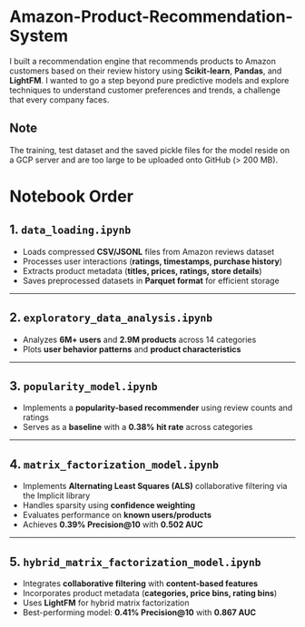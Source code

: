 # Amazon-Product-Recommendation-System
I built a recommendation engine that recommends products to Amazon customers based on their review history using **Scikit-learn**, **Pandas**, and **LightFM**. I wanted to go a step beyond pure predictive models and explore techniques to understand customer preferences and trends, a challenge that every company faces.

## Note
The training, test dataset and the saved pickle files for the model reside on a GCP server and are too large to be uploaded onto GitHub (> 200 MB).

# Notebook Order

## 1. `data_loading.ipynb`
- Loads compressed **CSV/JSONL** files from Amazon reviews dataset  
- Processes user interactions (**ratings, timestamps, purchase history**)  
- Extracts product metadata (**titles, prices, ratings, store details**)  
- Saves preprocessed datasets in **Parquet format** for efficient storage  

---

## 2. `exploratory_data_analysis.ipynb`
- Analyzes **6M+ users** and **2.9M products** across 14 categories  
- Plots **user behavior patterns** and **product characteristics**  

---

## 3. `popularity_model.ipynb`
- Implements a **popularity-based recommender** using review counts and ratings  
- Serves as a **baseline** with a **0.38% hit rate** across categories  

---

## 4. `matrix_factorization_model.ipynb`
- Implements **Alternating Least Squares (ALS)** collaborative filtering via the Implicit library  
- Handles sparsity using **confidence weighting**  
- Evaluates performance on **known users/products**  
- Achieves **0.39% Precision@10** with **0.502 AUC**  

---

## 5. `hybrid_matrix_factorization_model.ipynb`
- Integrates **collaborative filtering** with **content-based features**  
- Incorporates product metadata (**categories, price bins, rating bins**)  
- Uses **LightFM** for hybrid matrix factorization  
- Best-performing model: **0.41% Precision@10** with **0.867 AUC**  
